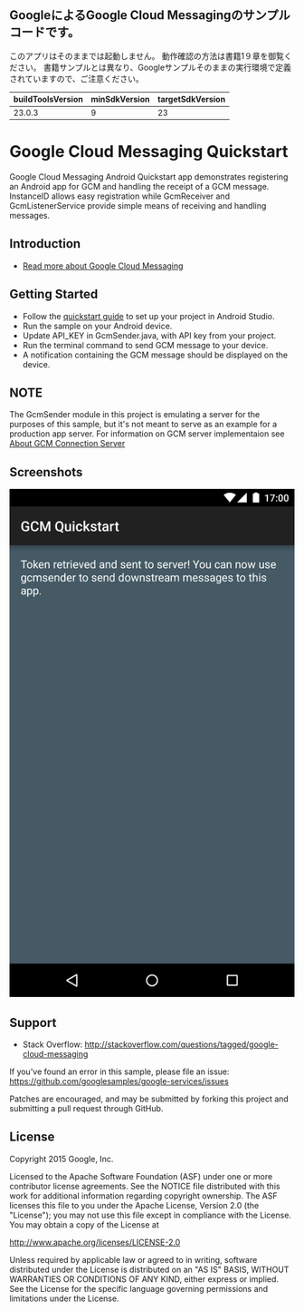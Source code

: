 GoogleによるGoogle Cloud Messagingのサンプルコードです。
------------
このアプリはそのままでは起動しません。
動作確認の方法は書籍1９章を御覧ください。
書籍サンプルとは異なり、Googleサンプルそのままの実行環境で定義されていますので、ご注意ください。

| buildToolsVersion | minSdkVersion | targetSdkVersion |
|---|---|---|
|23.0.3|9|23|

Google Cloud Messaging Quickstart
=================================

Google Cloud Messaging Android Quickstart app demonstrates registering
an Android app for GCM and handling the receipt of a GCM message.
InstanceID allows easy registration while GcmReceiver and
GcmListenerService provide simple means of receiving and handling
messages.

Introduction
------------

- [Read more about Google Cloud Messaging](https://developers.google.com/cloud-messaging/)

Getting Started
---------------

- Follow the [quickstart guide](https://developers.google.com/cloud-messaging/)
  to set up your project in Android Studio.
- Run the sample on your Android device.
- Update API_KEY in GcmSender.java, with API key from your project.
- Run the terminal command to send GCM message to your device.
- A notification containing the GCM message should be displayed on the
  device.

NOTE
----

The GcmSender module in this project is emulating a server for the purposes of
this sample, but it's not meant to serve as an example for a production app
server. For information on GCM server implementaion
see [About GCM Connection Server](https://developers.google.com/cloud-messaging/server)

Screenshots
-----------
![Screenshot](app/src/main/gcm-sample.png)

Support
-------

- Stack Overflow: http://stackoverflow.com/questions/tagged/google-cloud-messaging

If you've found an error in this sample, please file an issue:
https://github.com/googlesamples/google-services/issues

Patches are encouraged, and may be submitted by forking this project and
submitting a pull request through GitHub.

License
-------

Copyright 2015 Google, Inc.

Licensed to the Apache Software Foundation (ASF) under one or more contributor
license agreements.  See the NOTICE file distributed with this work for
additional information regarding copyright ownership.  The ASF licenses this
file to you under the Apache License, Version 2.0 (the "License"); you may not
use this file except in compliance with the License.  You may obtain a copy of
the License at

  http://www.apache.org/licenses/LICENSE-2.0

Unless required by applicable law or agreed to in writing, software
distributed under the License is distributed on an "AS IS" BASIS, WITHOUT
WARRANTIES OR CONDITIONS OF ANY KIND, either express or implied.  See the
License for the specific language governing permissions and limitations under
the License.
